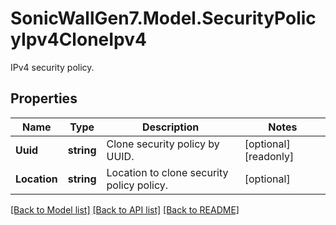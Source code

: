 # SonicWallGen7.Model.SecurityPolicyIpv4CloneIpv4
IPv4 security policy.

## Properties

Name | Type | Description | Notes
------------ | ------------- | ------------- | -------------
**Uuid** | **string** | Clone security policy by UUID. | [optional] [readonly] 
**Location** | **string** | Location to clone security policy policy. | [optional] 

[[Back to Model list]](../README.md#documentation-for-models) [[Back to API list]](../README.md#documentation-for-api-endpoints) [[Back to README]](../README.md)

